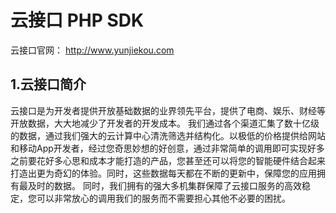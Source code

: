 云接口 PHP SDK 
=============

云接口官网： http://www.yunjiekou.com

1.云接口简介
-------------

云接口是为开发者提供开放基础数据的业界领先平台，提供了电商、娱乐、财经等开放数据，大大地减少了开发者的开发成本。
我们通过各个渠道汇集了数十亿级的数据，通过我们强大的云计算中心清洗筛选并结构化。以极低的价格提供给网站和移动App开发者，经过您奇思妙想的好创意，通过非常简单的调用即可实现好多之前要花好多心思和成本才能打造的产品，您甚至还可以将您的智能硬件结合起来打造出更为奇幻的体验。同时，这些数据每天都在不断的更新中，保障您的应用拥有最及时的数据。
同时，我们拥有的强大多机集群保障了云接口服务的高效稳定，您可以非常放心的调用我们的服务而不需要担心其他不必要的困扰。

